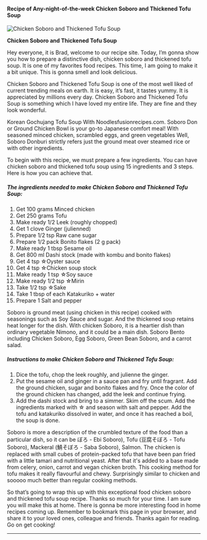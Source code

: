             

#### Recipe of Any-night-of-the-week Chicken Soboro and Thickened Tofu Soup

![Chicken Soboro and Thickened Tofu Soup](https://img-global.cpcdn.com/recipes/4731281351901184/751x532cq70/chicken-soboro-and-thickened-tofu-soup-recipe-main-photo.jpg)

**Chicken Soboro and Thickened Tofu Soup**

Hey everyone, it is Brad, welcome to our recipe site. Today, I’m gonna show you how to prepare a distinctive dish, chicken soboro and thickened tofu soup. It is one of my favorites food recipes. This time, I am going to make it a bit unique. This is gonna smell and look delicious.

Chicken Soboro and Thickened Tofu Soup is one of the most well liked of current trending meals on earth. It is easy, it’s fast, it tastes yummy. It is appreciated by millions every day. Chicken Soboro and Thickened Tofu Soup is something which I have loved my entire life. They are fine and they look wonderful.

Korean Gochujang Tofu Soup With Noodlesfusionrecipes.com. Soboro Don or Ground Chicken Bowl is your go-to Japanese comfort meal! With seasoned minced chicken, scrambled eggs, and green vegetables Well, Soboro Donburi strictly refers just the ground meat over steamed rice or with other ingredients.

To begin with this recipe, we must prepare a few ingredients. You can have chicken soboro and thickened tofu soup using 15 ingredients and 3 steps. Here is how you can achieve that.

##### The ingredients needed to make Chicken Soboro and Thickened Tofu Soup:

1.  Get 100 grams Minced chicken
2.  Get 250 grams Tofu
3.  Make ready 1/2 Leek (roughly chopped)
4.  Get 1 clove Ginger (julienned)
5.  Prepare 1/2 tsp Raw cane sugar
6.  Prepare 1/2 pack Bonito flakes (2 g pack)
7.  Make ready 1 tbsp Sesame oil
8.  Get 800 ml Dashi stock (made with kombu and bonito flakes)
9.  Get 4 tsp ☆Oyster sauce
10.  Get 4 tsp ☆Chicken soup stock
11.  Make ready 1 tsp ☆Soy sauce
12.  Make ready 1/2 tsp ☆Mirin
13.  Take 1/2 tsp ☆Sake
14.  Take 1 tbsp of each Katakuriko + water
15.  Prepare 1 Salt and pepper

Soboro is ground meat (using chicken in this recipe) cooked with seasonings such as Soy Sauce and sugar. And the thickened soup retains heat longer for the dish. With chicken Soboro, it is a heartier dish than ordinary vegetable Nimono, and it could be a main dish. Soboro Bento including Chicken Soboro, Egg Soboro, Green Bean Soboro, and a carrot salad.

##### Instructions to make Chicken Soboro and Thickened Tofu Soup:

1.  Dice the tofu, chop the leek roughly, and julienne the ginger.
2.  Put the sesame oil and ginger in a sauce pan and fry until fragrant. Add the ground chicken, sugar and bonito flakes and fry. Once the color of the ground chicken has changed, add the leek and continue frying.
3.  Add the dashi stock and bring to a simmer. Skim off the scum. Add the ingredients marked with ☆ and season with salt and pepper. Add the tofu and katakuriko dissolved in water, and once it has reached a boil, the soup is done.

Soboro is more a description of the crumbled texture of the food than a particular dish, so it can be ぼろ - Ebi Soboro), Tofu (豆腐そぼろ - Tofu Soboro), Mackeral (鯖そぼろ - Saba Soboro), Salmon. The chicken is replaced with small cubes of protein-packed tofu that have been pan fried with a little tamari and nutritional yeast. After that it's added to a base made from celery, onion, carrot and vegan chicken broth. This cooking method for tofu makes it really flavourful and chewy. Surprisingly similar to chicken and sooooo much better than regular cooking methods.

So that’s going to wrap this up with this exceptional food chicken soboro and thickened tofu soup recipe. Thanks so much for your time. I am sure you will make this at home. There is gonna be more interesting food in home recipes coming up. Remember to bookmark this page in your browser, and share it to your loved ones, colleague and friends. Thanks again for reading. Go on get cooking!

* * *